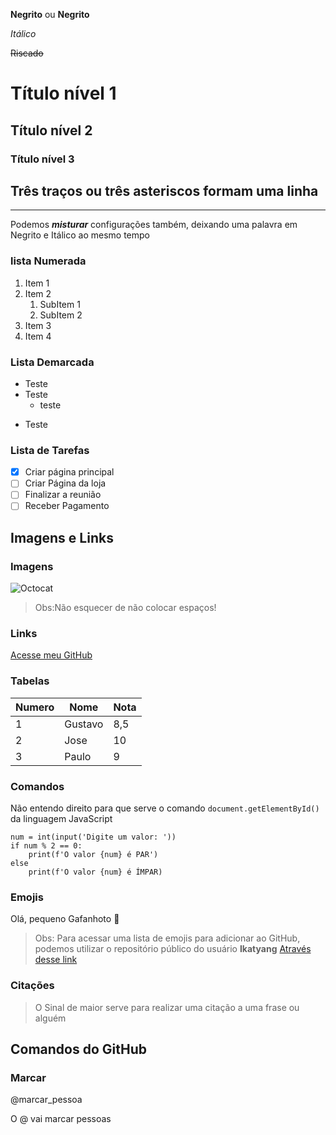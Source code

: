 **Negrito** ou __Negrito__

*Itálico*

~~Riscado~~

# Título nível 1

## Título nível 2

### Título nível 3

Três traços ou três asteriscos formam uma linha
---
***

Podemos __*misturar*__ configurações também, deixando uma palavra em Negrito e Itálico ao mesmo tempo

### lista Numerada
1. Item 1
1. Item 2
    1. SubItem 1
    2. SubItem 2
1. Item 3
12341234. Item 4

### Lista Demarcada
* Teste
* Teste
    * teste
- Teste

### Lista de Tarefas
- [x] Criar página principal
- [ ] Criar Página da loja
- [ ] Finalizar a reunião
- [ ] Receber Pagamento

## Imagens e Links

### Imagens
![Octocat](https://live.staticflickr.com/6107/6362127879_8afbb558d1_w.jpg)

>Obs:Não esquecer de não colocar espaços!

### Links
[Acesse meu GitHub](https://github.com/PauloHLeme)


### Tabelas

Numero | Nome | Nota
---|---|---
1 | Gustavo | 8,5
2 | Jose | 10
3 | Paulo | 9

### Comandos

Não entendo direito para que serve o comando `document.getElementById()` da linguagem JavaScript

```
num = int(input('Digite um valor: '))
if num % 2 == 0:
    print(f'O valor {num} é PAR')
else
    print(f'O valor {num} é ÍMPAR)
```

### Emojis

Olá, pequeno Gafanhoto 🖖

>Obs: Para acessar uma lista de emojis para adicionar ao GitHub, podemos utilizar o repositório público do usuário **Ikatyang** [Através desse link](https://github.com/ikatyang/emoji-cheat-sheet)

### Citações
>O Sinal de maior serve para realizar uma citação a uma frase ou alguém

## Comandos do GitHub

### Marcar

@marcar_pessoa

O @ vai marcar pessoas




